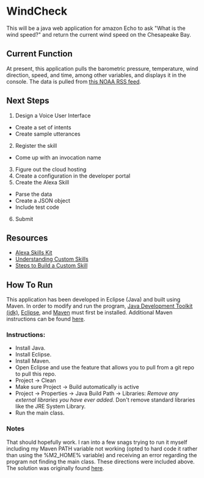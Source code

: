 # WindCheck

This will be a java web application for amazon Echo to ask "What is the wind speed?" and return the current wind speed on the Chesapeake Bay.

## Current Function
At present, this application pulls the barometric pressure, temperature, wind direction, speed, and time, among other variables, and displays it in the console. The data is pulled from [this NOAA RSS feed](http://buoybay.noaa.gov/locations/rss/AN).

## Next Steps

1. Design a Voice User Interface
  - Create a set of intents
  - Create sample utterances
2. Register the skill
  - Come up with an invocation name	
3. Figure out the cloud hosting
4. Create a configuration in the developer portal
5. Create the Alexa Skill
  - Parse the data
  - Create a JSON object
  - Include test code	
6. Submit

## Resources
* [Alexa Skills Kit](https://developer.amazon.com/alexa-skills-kit#Ready%20to%20start%3F)
* [Understanding Custom Skills](https://developer.amazon.com/public/solutions/alexa/alexa-skills-kit/overviews/understanding-custom-skills)
* [Steps to Build a Custom Skill](https://developer.amazon.com/public/solutions/alexa/alexa-skills-kit/overviews/steps-to-build-a-custom-skill)


## How To Run
This application has been developed in Eclipse (Java) and built using Maven. In order to modify and run the program, [Java Development Toolkit (jdk)](http://www.oracle.com/technetwork/java/javase/downloads/index-jsp-138363.html), [Eclipse](https://eclipse.org/downloads/), and [Maven](http://maven.apache.org/download.cgi) must first be installed. Additional Maven instructions can be found [here](https://www.mkyong.com/maven/how-to-install-maven-in-windows/).

### Instructions:
* Install Java.
* Install Eclipse.
* Install Maven.
* Open Eclipse and use the feature that allows you to pull from a git repo to pull this repo.
* Project -> Clean
* Make sure Project -> Build automatically is active
* Project -> Properties -> Java Build Path -> Libraries: *Remove any external libraries you have ever added.* Don't remove standard libraries like the JRE System Library.
* Run the main class.

### Notes
That should hopefully work. I ran into a few snags trying to run it myself including my Maven PATH variable not working (opted to hard code it rather than using the %M2_HOME% variable) and receiving an error regarding the program not finding the main class. These directions were included above. The solution was originally found [here](http://stackoverflow.com/questions/11235827/eclipse-error-could-not-find-or-load-main-class).